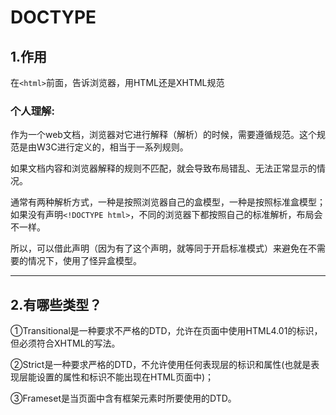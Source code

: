 # DOCTYPE

## 1.作用
在`<html>`前面，告诉浏览器，用HTML还是XHTML规范

### 个人理解:
作为一个web文档，浏览器对它进行解释（解析）的时候，需要遵循规范。这个规范是由W3C进行定义的，相当于一系列规则。

如果文档内容和浏览器解释的规则不匹配，就会导致布局错乱、无法正常显示的情况。

通常有两种解析方式，一种是按照浏览器自己的盒模型，一种是按照标准盒模型；
如果没有声明`<!DOCTYPE html>`，不同的浏览器下都按照自己的标准解析，布局会不一样。

所以，可以借此声明（因为有了这个声明，就等同于开启标准模式）来避免在不需要的情况下，使用了怪异盒模型。

-------

## 2.有哪些类型？

①Transitional是一种要求不严格的DTD，允许在页面中使用HTML4.01的标识，但必须符合XHTML的写法。

②Strict是一种要求严格的DTD，不允许使用任何表现层的标识和属性(也就是表现层能设置的属性和标识不能出现在HTML页面中)；

③Frameset是当页面中含有框架元素时所要使用的DTD。


